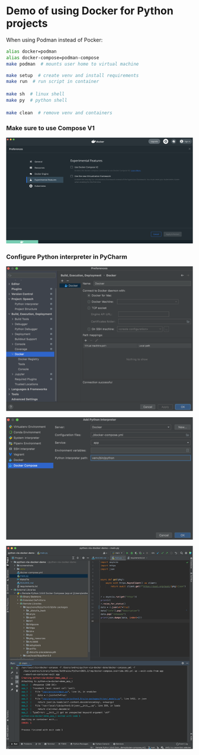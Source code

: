 # Demo of using Docker for Python projects

When using Podman instead of Pocker:
```sh
alias docker=podman
alias docker-compose=podman-compose
make podman  # mounts user home to virtual machine
```

```sh
make setup  # create venv and install requirements
make run  # run script in container

make sh  # linux shell
make py  # python shell

make clean  # remove venv and containers
```
### Make sure to use Compose V1

![DockerDesktop](screenshots/DockerDesktop.png)

### Configure Python interpreter in PyCharm

![Docker](screenshots/Docker.png)

![DockerCompose](screenshots/DockerCompose.png)

![PyCharm](screenshots/PyCharm.png)
